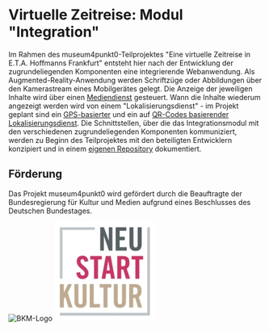 # Virtuelle Zeitreise: Modul "Integration"

Im Rahmen des museum4punkt0-Teilprojektes "Eine virtuelle Zeitreise in E.T.A. Hoffmanns Frankfurt" entsteht hier nach der Entwicklung der zugrundeliegenden Komponenten eine integrierende Webanwendung. Als Augmented-Reality-Anwendung werden Schriftzüge oder Abbildungen über den Kamerastream eines Mobilgerätes gelegt. Die Anzeige der jeweiligen Inhalte wird über einen [Mediendienst](https://github.com/freies-deutsches-hochstift/virtuelle-zeitreise-mediendienst) gesteuert. Wann die Inhalte wiederum angezeigt werden wird von einem "Lokalisierungsdienst" - im Projekt geplant sind ein [GPS-basierter](https://github.com/freies-deutsches-hochstift/virtuelle-zeitreise-lokalisierung-gps) und ein auf [QR-Codes basierender Lokalisierungsdienst](https://github.com/freies-deutsches-hochstift/virtuelle-zeitreise-lokalisierung-qr-code). Die Schnittstellen, über die das Integrationsmodul mit den verschiedenen zugrundeliegenden Komponenten kommuniziert, werden zu Beginn des Teilprojektes mit den beteiligten Entwicklern konzipiert und in einem [eigenen Repository](https://github.com/freies-deutsches-hochstift/virtuelle-zeitreise-schnittstellendokumentation) dokumentiert.

## Förderung

Das Projekt museum4punkt0 wird gefördert durch die Beauftragte der Bundesregierung für Kultur und Medien aufgrund eines Beschlusses des Deutschen Bundestages.

![BKM-Logo](https://github.com/museum4punkt0/images/blob/2c46af6cb625a2560f39b01ecb8c4c360733811c/BKM_Fz_2017_Web_de.gif)
![NeustartKultur](https://github.com/museum4punkt0/media_storage/blob/a35eedb36e5b502e90cd76d669a6b337002b230a/BKM_Neustart_Kultur_Wortmarke_pos_RGB_RZ_web.jpg)

